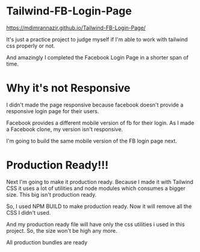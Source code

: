 # Tailwind-FB-Login-Page

https://mdimrannazir.github.io/Tailwind-FB-Login-Page/

It's just a practice project to judge myself if I'm able to work with tailwind css properly or not.

And amazingly I completed the Facebook Login Page in a shorter span of time.

# Why it's not Responsive

I didn't made the page responsive because facebook doesn't provide a responsive login page for their users. 

Facebook provides a different mobile version of fb for their login. As I made a Facebook clone, my version isn't responsive.

I'm going to build the same mobile version of the FB login page next.


# Production Ready!!!

Next I'm going to make it production ready. Because I made it with Tailwind CSS it uses a lot of utilities and node modules which consumes a bigger size. This big isn't production ready. 

So, I used NPM BUILD to make production ready. Now it will remove all the CSS I didn't used. 

And my production ready file will have only the css utilities i used in this project. So, the size won't be high any more.

All production bundles are ready 


